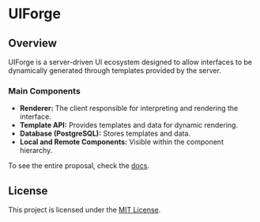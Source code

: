 # UIForge

## Overview
UIForge is a server-driven UI ecosystem designed to allow interfaces to be dynamically generated through templates provided by the server.

### Main Components
- **Renderer:** The client responsible for interpreting and rendering the interface.
- **Template API:** Provides templates and data for dynamic rendering.
- **Database (PostgreSQL):** Stores templates and data.
- **Local and Remote Components:** Visible within the component hierarchy.



To see the entire proposal, check the [docs](./docs).

## License
This project is licensed under the [MIT License](LICENSE).
